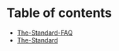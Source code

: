 # Table of contents

* [The-Standard-FAQ](README.md)
* [The-Standard](https://github.com/hassanhabib/The-Standard)
